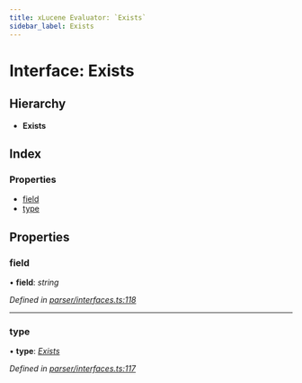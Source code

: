```yaml
---
title: xLucene Evaluator: `Exists`
sidebar_label: Exists
---
```


# Interface: Exists

## Hierarchy

* **Exists**

## Index

### Properties

* [field](exists.md#field)
* [type](exists.md#type)

## Properties

###  field

• **field**: *string*

*Defined in [parser/interfaces.ts:118](https://github.com/terascope/teraslice/blob/d8feecc03/packages/xlucene-evaluator/src/parser/interfaces.ts#L118)*

___

###  type

• **type**: *[Exists](../enums/asttype.md#exists)*

*Defined in [parser/interfaces.ts:117](https://github.com/terascope/teraslice/blob/d8feecc03/packages/xlucene-evaluator/src/parser/interfaces.ts#L117)*
